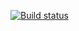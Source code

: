 [![Build status](https://ci.appveyor.com/api/projects/status/83i0so4p6fm30xd9/branch/main?svg=true)](https://ci.appveyor.com/project/MuRom222/selenide-card/branch/main)

